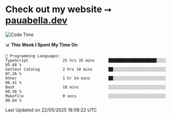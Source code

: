 # Check out my website ⭢ [pauabella.dev](https://pauabella.dev)

<!--START_SECTION:waka-->
![Code Time](http://img.shields.io/badge/Code%20Time-4%2C462%20hrs%2056%20mins-blue)

📊 **This Week I Spent My Time On** 

```text
💬 Programming Languages: 
TypeScript               25 hrs 35 mins      █████████████████████░░░░   85.68 % 
Gettext Catalog          2 hrs 10 mins       ██░░░░░░░░░░░░░░░░░░░░░░░   07.26 % 
Other                    1 hr 54 mins        ██░░░░░░░░░░░░░░░░░░░░░░░   06.41 % 
Bash                     10 mins             ░░░░░░░░░░░░░░░░░░░░░░░░░   00.56 % 
Makefile                 0 secs              ░░░░░░░░░░░░░░░░░░░░░░░░░   00.04 % 
```


 Last Updated on 22/05/2025 18:08:22 UTC
<!--END_SECTION:waka-->
